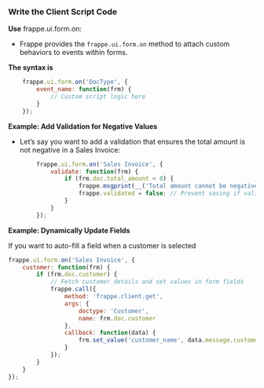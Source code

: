 ### **Write the Client Script Code**

**Use** frappe.ui.form.on:

-   Frappe provides the `frappe.ui.form.on` method to attach custom behaviors to events within forms.

**The syntax is**
```javascript
    frappe.ui.form.on('DocType', {
        event_name: function(frm) {
            // Custom script logic here
        }
    });
```
**Example: Add Validation for Negative Values**

-   Let’s say you want to add a validation that ensures the total amount is not negative in a Sales Invoice:
``` javascript
        frappe.ui.form.on('Sales Invoice', {
            validate: function(frm) {
                if (frm.doc.total_amount < 0) {
                    frappe.msgprint(__('Total amount cannot be negative'));
                    frappe.validated = false; // Prevent saving if validation fails
                }
            }
        });
  ```

 

**Example: Dynamically Update Fields**

If you want to auto-fill a field when a customer is selected

``` javascript
frappe.ui.form.on('Sales Invoice', {
    customer: function(frm) {
        if (frm.doc.customer) {
            // Fetch customer details and set values in form fields
            frappe.call({
                method: 'frappe.client.get',
                args: {
                    doctype: 'Customer',
                    name: frm.doc.customer
                },
                callback: function(data) {
                    frm.set_value('customer_name', data.message.customer_name);
                }
            });
        }
    }
});
```




<!--stackedit_data:
eyJoaXN0b3J5IjpbMTU4ODQ0NzU5LDczMDk5ODExNl19
-->